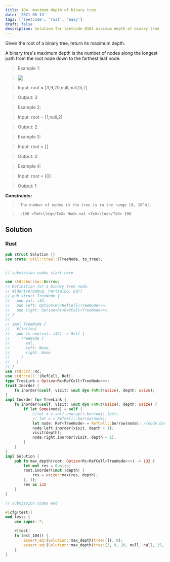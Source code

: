 ```yaml
---
title: 104. maximum depth of binary tree
date: '2021-08-13'
tags: ['leetcode', 'rust', 'easy']
draft: false
description: Solution for leetcode 0104 maximum depth of binary tree
---
```


 

  Given the root of a binary tree, return its maximum depth.

  A binary tree's maximum depth is the number of nodes along the longest path from the root node down to the farthest leaf node.

   

 >   Example 1:

 >   ![](https://assets.leetcode.com/uploads/2020/11/26/tmp-tree.jpg)

 >   Input: root <TeX>=</TeX> [3,9,20,null,null,15,7]

 >   Output: 3

  

 >   Example 2:

  

 >   Input: root <TeX>=</TeX> [1,null,2]

 >   Output: 2

  

 >   Example 3:

  

 >   Input: root <TeX>=</TeX> []

 >   Output: 0

  

 >   Example 4:

  

 >   Input: root <TeX>=</TeX> [0]

 >   Output: 1

  

   

  **Constraints:**

  

 >   	The number of nodes in the tree is in the range [0, 10^4].

 >   	-100 <TeX>\leq</TeX> Node.val <TeX>\leq</TeX> 100


## Solution
### Rust
```rust
pub struct Solution {}
use crate::util::tree::{TreeNode, to_tree};


// submission codes start here

use std::borrow::Borrow;
// Definition for a binary tree node.
// #[derive(Debug, PartialEq, Eq)]
// pub struct TreeNode {
//   pub val: i32,
//   pub left: Option<Rc<RefCell<TreeNode>>>,
//   pub right: Option<Rc<RefCell<TreeNode>>>,
// }
// 
// impl TreeNode {
//   #[inline]
//   pub fn new(val: i32) -> Self {
//     TreeNode {
//       val,
//       left: None,
//       right: None
//     }
//   }
// }
use std::rc::Rc;
use std::cell::{RefCell, Ref};
type TreeLink = Option<Rc<RefCell<TreeNode>>>;
trait Inorder {
    fn inorder(&self, visit: &mut dyn FnMut(usize), depth: usize);
}
impl Inorder for TreeLink {
    fn inorder(&self, visit: &mut dyn FnMut(usize), depth: usize) {
        if let Some(node) = self {
            //let x = self.unwrap().borrow().left;
            // let x = RefCell::borrow(node);
            let node: Ref<TreeNode> = RefCell::borrow(node); //node.borrow();
            node.left.inorder(visit, depth + 1);
            visit(depth);
            node.right.inorder(visit, depth + 1);
        }
    }
}
impl Solution {
    pub fn max_depth(root: Option<Rc<RefCell<TreeNode>>>) -> i32 {
        let mut res = 0usize;
        root.inorder(&mut |depth| {
            res = usize::max(res, depth);
        }, 1);
        res as i32
    }
}

// submission codes end

#[cfg(test)]
mod tests {
    use super::*;

    #[test]
    fn test_104() {
        assert_eq!(Solution::max_depth(tree![]), 0);
        assert_eq!(Solution::max_depth(tree![3, 9, 20, null, null, 15, 7]), 3);
    }
}

```
